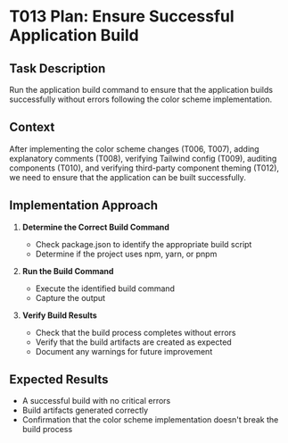# T013 Plan: Ensure Successful Application Build

## Task Description

Run the application build command to ensure that the application builds successfully without errors following the color scheme implementation.

## Context

After implementing the color scheme changes (T006, T007), adding explanatory comments (T008), verifying Tailwind config (T009), auditing components (T010), and verifying third-party component theming (T012), we need to ensure that the application can be built successfully.

## Implementation Approach

1. **Determine the Correct Build Command**

   - Check package.json to identify the appropriate build script
   - Determine if the project uses npm, yarn, or pnpm

2. **Run the Build Command**

   - Execute the identified build command
   - Capture the output

3. **Verify Build Results**
   - Check that the build process completes without errors
   - Verify that the build artifacts are created as expected
   - Document any warnings for future improvement

## Expected Results

- A successful build with no critical errors
- Build artifacts generated correctly
- Confirmation that the color scheme implementation doesn't break the build process
